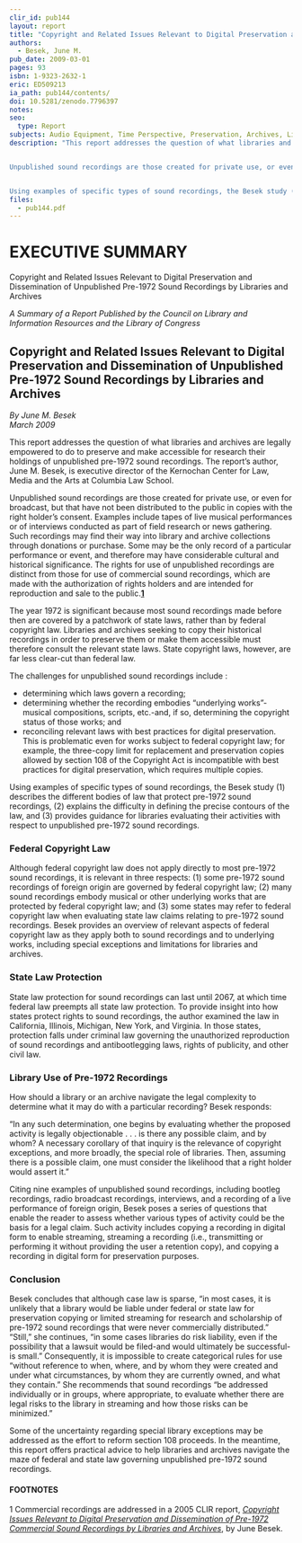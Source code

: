```yaml
---
clir_id: pub144
layout: report
title: "Copyright and Related Issues Relevant to Digital Preservation and Dissemination of Unpublished Pre-1972 Sound Recordings by Libraries and Archives"
authors: 
  - Besek, June M.
pub_date: 2009-03-01
pages: 93
isbn: 1-9323-2632-1
eric: ED509213
ia_path: pub144/contents/
doi: 10.5281/zenodo.7796397
notes: 
seo:
  type: Report
subjects: Audio Equipment, Time Perspective, Preservation, Archives, Library Services, Library Materials, Legal Responsibility, Libraries, Copyrights, Ownership, Crime, Laws, Publicity, Media Adaptation
description: "This report addresses the question of what libraries and archives are legally empowered to do to preserve and make accessible for research their holdings of unpublished pre-1972 sound recordings. The report’s author, June M. Besek, is executive director of the Kernochan Center for Law, Media and the Arts at Columbia Law School.


Unpublished sound recordings are those created for private use, or even for broadcast, but that have not been distributed to the public in copies with the right holder’s consent. Examples include tapes of live musical performances or of interviews conducted as part of field research or news gathering. Such recordings may find their way into library and archive collections through donations or purchase. Some may be the only record of a particular performance or event, and therefore may have considerable cultural and historical significance. The rights for use of unpublished recordings are distinct from those for use of commercial sound recordings, which are made with the authorization of rights holders and are intended for reproduction and sale to the public.


Using examples of specific types of sound recordings, the Besek study (1) describes the different bodies of law that protect pre-1972 sound recordings, (2) explains the difficulty in defining the precise contours of the law, and (3) provides guidance for libraries evaluating their activities with respect to unpublished pre-1972 sound recordings."
files:
  - pub144.pdf
---
```


# EXECUTIVE SUMMARY

Copyright and Related Issues Relevant to Digital Preservation and Dissemination of Unpublished Pre-1972 Sound Recordings by Libraries and Archives

_A Summary of a Report Published by the Council on Library and Information Resources and the Library of Congress_

Copyright and Related Issues Relevant to Digital Preservation and Dissemination of Unpublished Pre-1972 Sound Recordings by Libraries and Archives
--------------------------------------------------------------------------------------------------------------------------------------------------

_By June M. Besek  
March 2009_

This report addresses the question of what libraries and archives are legally empowered to do to preserve and make accessible for research their holdings of unpublished pre-1972 sound recordings. The report’s author, June M. Besek, is executive director of the Kernochan Center for Law, Media and the Arts at Columbia Law School.

Unpublished sound recordings are those created for private use, or even for broadcast, but that have not been distributed to the public in copies with the right holder’s consent. Examples include tapes of live musical performances or of interviews conducted as part of field research or news gathering. Such recordings may find their way into library and archive collections through donations or purchase. Some may be the only record of a particular performance or event, and therefore may have considerable cultural and historical significance. The rights for use of unpublished recordings are distinct from those for use of commercial sound recordings, which are made with the authorization of rights holders and are intended for reproduction and sale to the public.[**1**](https://www.clir.org/pubs/reports/pub144/sum144/)

The year 1972 is significant because most sound recordings made before then are covered by a patchwork of state laws, rather than by federal copyright law. Libraries and archives seeking to copy their historical recordings in order to preserve them or make them accessible must therefore consult the relevant state laws. State copyright laws, however, are far less clear-cut than federal law.

The challenges for unpublished sound recordings include :

*   determining which laws govern a recording;
*   determining whether the recording embodies “underlying works”-musical compositions, scripts, etc.-and, if so, determining the copyright status of those works; and
*   reconciling relevant laws with best practices for digital preservation. This is problematic even for works subject to federal copyright law; for example, the three-copy limit for replacement and preservation copies allowed by section 108 of the Copyright Act is incompatible with best practices for digital preservation, which requires multiple copies.

Using examples of specific types of sound recordings, the Besek study (1) describes the different bodies of law that protect pre-1972 sound recordings, (2) explains the difficulty in defining the precise contours of the law, and (3) provides guidance for libraries evaluating their activities with respect to unpublished pre-1972 sound recordings.

### Federal Copyright Law

Although federal copyright law does not apply directly to most pre-1972 sound recordings, it is relevant in three respects: (1) some pre-1972 sound recordings of foreign origin are governed by federal copyright law; (2) many sound recordings embody musical or other underlying works that are protected by federal copyright law; and (3) some states may refer to federal copyright law when evaluating state law claims relating to pre-1972 sound recordings. Besek provides an overview of relevant aspects of federal copyright law as they apply both to sound recordings and to underlying works, including special exceptions and limitations for libraries and archives.

### State Law Protection

State law protection for sound recordings can last until 2067, at which time federal law preempts all state law protection. To provide insight into how states protect rights to sound recordings, the author examined the law in California, Illinois, Michigan, New York, and Virginia. In those states, protection falls under criminal law governing the unauthorized reproduction of sound recordings and antibootlegging laws, rights of publicity, and other civil law.

### Library Use of Pre-1972 Recordings

How should a library or an archive navigate the legal complexity to determine what it may do with a particular recording? Besek responds:

“In any such determination, one begins by evaluating whether the proposed activity is legally objectionable . . . is there any possible claim, and by whom? A necessary corollary of that inquiry is the relevance of copyright exceptions, and more broadly, the special role of libraries. Then, assuming there is a possible claim, one must consider the likelihood that a right holder would assert it.”

Citing nine examples of unpublished sound recordings, including bootleg recordings, radio broadcast recordings, interviews, and a recording of a live performance of foreign origin, Besek poses a series of questions that enable the reader to assess whether various types of activity could be the basis for a legal claim. Such activity includes copying a recording in digital form to enable streaming, streaming a recording (i.e., transmitting or performing it without providing the user a retention copy), and copying a recording in digital form for preservation purposes.

### Conclusion

Besek concludes that although case law is sparse, “in most cases, it is unlikely that a library would be liable under federal or state law for preservation copying or limited streaming for research and scholarship of pre-1972 sound recordings that were never commercially distributed.” “Still,” she continues, “in some cases libraries do risk liability, even if the possibility that a lawsuit would be filed-and would ultimately be successful-is small.” Consequently, it is impossible to create categorical rules for use “without reference to when, where, and by whom they were created and under what circumstances, by whom they are currently owned, and what they contain.” She recommends that sound recordings “be addressed individually or in groups, where appropriate, to evaluate whether there are legal risks to the library in streaming and how those risks can be minimized.”

Some of the uncertainty regarding special library exceptions may be addressed as the effort to reform section 108 proceeds. In the meantime, this report offers practical advice to help libraries and archives navigate the maze of federal and state law governing unpublished pre-1972 sound recordings.

#### FOOTNOTES

1 Commercial recordings are addressed in a 2005 CLIR report, [_Copyright Issues Relevant to Digital Preservation and Dissemination of Pre-1972 Commercial Sound Recordings by Libraries and Archives_](https://doi.org/10.5281/zenodo.7785313), by June Besek.
